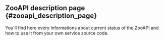 ## ZooAPI description page {#zooapi_description_page}

You\'ll find here every informations about current status of the ZooAPI
and how to use it from your own service source code.
